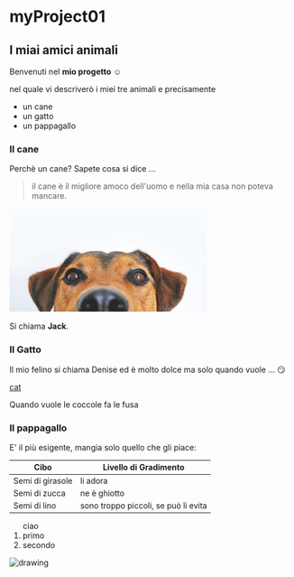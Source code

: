 # myProject01
## I miai amici animali
Benvenuti nel **mio progetto** :relaxed:

nel quale vi descriverò i miei tre animali e precisamente

* un cane 
* un gatto
* un pappagallo

### Il cane
Perchè un cane? Sapete cosa si dice ...
> il cane è il migliore amoco dell'uomo
e nella mia casa non poteva mancare.

![dog](dog-640a.jpg)

Si chiama **Jack**.

### Il Gatto
Il mio felino si chiama Denise ed è molto dolce ma solo quando vuole ... :smirk:

[cat](https://developer.ridgerun.com/wiki/images/8/80/Egyptian_cat.jpg)

Quando vuole le coccole fa le fusa


### Il pappagallo
E' il più esigente, mangia solo quello che gli piace:

Cibo | Livello di Gradimento
------------ | -------------
Semi di girasole | li adora
Semi di zucca | ne è ghiotto
Semi di lino | sono troppo piccoli, se può li evita


<ol> ciao
  <li> primo
  <li> secondo
</ol>


  
<img src="https://developer.ridgerun.com/wiki/images/8/80/Egyptian_cat.jpg" alt="drawing" width="200"/>
